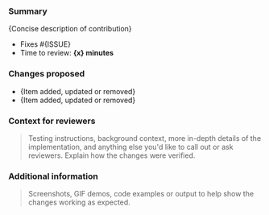### Summary

{Concise description of contribution}

- Fixes #{ISSUE}
- Time to review: **{x} minutes**

### Changes proposed

- {Item added, updated or removed}
- {Item added, updated or removed}

### Context for reviewers
> Testing instructions, background context, more in-depth details of the implementation, and anything else you'd like to call out or ask reviewers. Explain how the changes were verified.

### Additional information
> Screenshots, GIF demos, code examples or output to help show the changes working as expected.
